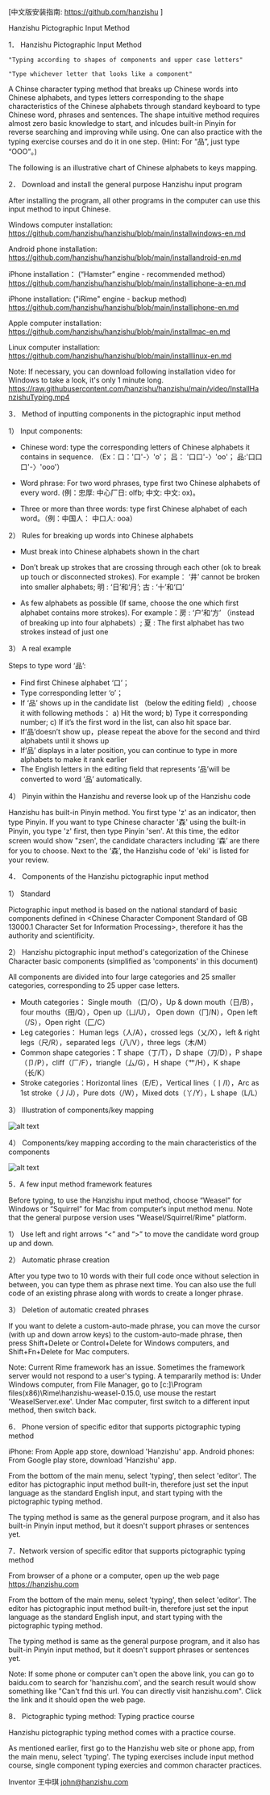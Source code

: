 ﻿[中文版安装指南: https://github.com/hanzishu ]

Hanzishu Pictographic Input Method


1． Hanzishu Pictographic Input Method

	"Typing according to shapes of components and upper case letters"

	"Type whichever letter that looks like a component"

A Chinse character typing method that breaks up Chinese words into Chinese alphabets, and types letters corresponding to the shape characteristics of the Chinese alphabets through standard keyboard to type Chinese word, phrases and sentences.  The shape intuitive method requires almost zero basic knowledge to start, and inlcudes built-in Pinyin for reverse searching and improving while using. One can also practice with the typing exercise courses and do it in one step. (Hint: For “品”, just type “OOO”。)

The following is an illustrative chart of Chinese alphabets to keys mapping.
       

2． Download and install the general purpose Hanzishu input program

After installing the program, all other programs in the computer can use this input method to input Chinese.

   
Windows computer installation: https://github.com/hanzishu/hanzishu/blob/main/installwindows-en.md

Android phone installation: https://github.com/hanzishu/hanzishu/blob/main/installandroid-en.md

iPhone installation： (“Hamster” engine - recommended method）   https://github.com/hanzishu/hanzishu/blob/main/installiphone-a-en.md

iPhone installation: ("iRime" engine - backup method) https://github.com/hanzishu/hanzishu/blob/main/installiphone-en.md

Apple computer installation: https://github.com/hanzishu/hanzishu/blob/main/installmac-en.md

Linux computer installation: https://github.com/hanzishu/hanzishu/blob/main/installlinux-en.md

Note: If necessary, you can download following installation video for Windows to take a look, it's only 1 minute long.
https://raw.githubusercontent.com/hanzishu/hanzishu/main/video/InstallHanzishuTyping.mp4


3． Method of inputting components in the pictographic input method

1） Input components:

- Chinese word: type the corresponding letters of Chinese alphabets it contains in sequence. （Ex：口：'口'-〉'o'； 吕： '口口'-〉'oo'； 品:'口口口'-〉'ooo'）

- Word phrase: For two word phrases, type first two Chinese alphabets of every word. (例：忠厚: 中心厂日: olfb; 中文: 中文: ox)。 

- Three or more than three words: type first Chinese alphabet of each word。（例：中国人： 中口人: ooa）

2） Rules for breaking up words into Chinese alphabets

- Must break into Chinese alphabets shown in the chart

- Don’t break up strokes that are crossing through each other (ok to break up touch or disconnected strokes). For example： ‘井’ cannot be broken into smaller alphabets; 明 : ‘日’和‘月’; 古 : ‘十’和‘口’

- As few alphabets as possible (If same, choose the one which first alphabet contains more strokes). For example：房 : ‘户’和‘方’ （instead of breaking up into four alphabets）; 夏 : The first alphabet has two strokes instead of just one
   
3） A real example

Steps to type word ‘品’:

- Find first Chinese alphabet ‘口’；
- Type corresponding letter ‘o’；
- If ‘品’ shows up in the candidate list （below the editing field）, choose it with following methods： a) Hit the word; b) Type it corresponding number; c) If it’s the first word in the list, can also hit space bar.
- If‘品’doesn’t show up，please repeat the above for the second and third alphabets until it shows up
- If‘品’ displays in a later position, you can continue to type in more alphabets to make it rank earlier
- The English letters in the editing field that represents ‘品’will be converted to word ‘品’ automatically.

4） Pinyin within the Hanzishu and reverse look up of the Hanzishu code

Hanzishu has built-in Pinyin method. You first type 'z' as an indicator, then type Pinyin. If you want to type Chinese character '森' using the built-in Pinyin, you type 'z' first, then type Pinyin 'sen'. At this time, the editor screen would show "zsen', the candidate characters including ‘森’ are there for you to choose. Next to the ‘森’, the Hanzishu code of 'eki' is listed for your review.


4． Components of the Hanzishu pictographic input method

1） Standard

Pictographic input method is based on the national standard of basic components defined in <Chinese Character Component Standard of GB 13000.1 Character Set for Information Processing>, therefore it has the authority and scientificity.

2） Hanzishu pictographic input method's categorization of the Chinese Character basic components (simplified as 'components' in this document)

All components are divided into four large categories and 25 smaller categories, corresponding to 25 upper case letters.

- Mouth categories： Single mouth （口/O），Up & down mouth（日/B），four mouths（田/Q），Open up（凵/U）， Open down（冂/N），Open left（/S），Open right（匚/C）
- Leg categories： Human legs（人/A），crossed legs（乂/X），left & right legs（尺/R），separated legs（八/V），three legs（木/M）
- Common shape categories：T shape（丁/T），D shape（刀/D），P shape（卩/P），cliff（厂/F），triangle（厶/G），H shape（艹/H），K shape（长/K）
- Stroke categories：Horizontal lines（E/E），Vertical lines（丨/I），Arc as 1st stroke（丿/J），Pure dots（/W），Mixed dots（丫/Y），L shape（L/L）
   
3） Illustration of components/key mapping
       
![alt text](https://github.com/hanzishu/hanzishu/blob/main/keymapping.png)

4） Components/key mapping according to the main characteristics of the components
   
![alt text](https://github.com/hanzishu/hanzishu/blob/main/detailedkeymapping.png)
   
    
5．A few input method framework features

Before typing, to use the Hanzishu input method, choose “Weasel” for Windows or “Squirrel” for Mac from computer‘s input method menu. Note that the general purpose version uses "Weasel/Squirrel/Rime" platform.

1） Use left and right arrows “<” and “>” to move the candidate word group up and down.

2） Automatic phrase creation

After you type two to 10 words with their full code once without selection in between, you can type them as phrase next time.   You can also use the full code of an existing phrase along with words to create a longer phrase.

3） Deletion of automatic created phrases

If you want to delete a custom-auto-made phrase, you can move the cursor (with up and down arrow keys) to the custom-auto-made phrase, then press Shift+Delete or Control+Delete for Windows computers, and Shift+Fn+Delete for Mac computers.

Note: Current Rime framework has an issue. Sometimes the framework server would not respond to a user's typing. A tempararily method is: Under Windows computer, from File Manager, go to [c:]\Program files(x86)\Rime\hanzishu-weasel-0.15.0\, use mouse the restart 'WeaselServer.exe'. Under Mac computer, first switch to a different input method, then switch back.


6． Phone version of specific editor that supports pictographic typing method

iPhone: From Apple app store, download 'Hanzishu' app.
Android phones: From Google play store, download 'Hanzishu' app.

From the bottom of the main menu, select 'typing', then select 'editor'. The editor has pictographic input method built-in, therefore just set the input language as the standard English input, and start typing with the pictographic typing method.

The typing method is same as the general purpose program, and it also has built-in Pinyin input method, but it doesn't support phrases or sentences yet. 


7．Network version of specific editor that supports pictographic typing method

From browser of a phone or a computer, open up the web page https://hanzishu.com

From the bottom of the main menu, select 'typing', then select 'editor'. The editor has pictographic input method built-in, therefore just set the input language as the standard English input, and start typing with the pictographic typing method.

The typing method is same as the general purpose program, and it also has built-in Pinyin input method, but it doesn't support phrases or sentences yet. 

Note: If some phone or computer can't open the above link, you can go to baidu.com to search for 'hanzishu.com', and the search result would show something like "Can't fnd this url. You can directly visit hanzishu.com". Click the link and it should open the web page.


8． Pictographic typing method: Typing practice course

Hanzishu pictographic typing method comes with a practice course.

As mentioned earlier, first go to the Hanzishu web site or phone app, from the main menu, select 'typing'. The typing exercises include input method course, single component typing exercies and common character practices.


Inventor	王中琪 john@hanzishu.com


